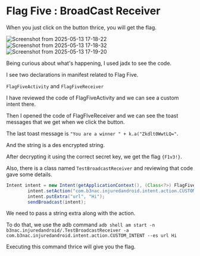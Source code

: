 # Flag Five : BroadCast Receiver

When you just click on the button thrice, you will get the flag.

![Screenshot from 2025-05-13 17-18-22](https://github.com/user-attachments/assets/ff9a71be-e549-48b5-87b5-770a229663bc)
![Screenshot from 2025-05-13 17-18-32](https://github.com/user-attachments/assets/caf363fb-0466-4541-a053-cc85b1c6600c)
![Screenshot from 2025-05-13 17-19-20](https://github.com/user-attachments/assets/9f19e814-3740-4c8b-8224-5f3966b4501c)

Being curious about what's happening, I used jadx to see the code.

I see two declarations in manifest related to Flag Five.

`FlagFiveActivity` and `FlagFiveReceiver`

I have reviewed the code of FlagFiveActivity and we can see a custom intent there.

Then I opened the code of FlagFIveReceiver and we can see the toast messages that we get when we click the button.

The last toast message is `"You are a winner " + k.a("Zkdlt0WwtLQ="`.

And the string is a des encrypted string.

After decrypting it using the correct secret key, we get the flag `{F1v3!}`.

Also, there is a class named `TestBroadcastReceiver` and reviewing that code gave some details.

```java
Intent intent = new Intent(getApplicationContext(), (Class<?>) FlagFiveReceiver.class);
        intent.setAction("com.b3nac.injuredandroid.intent.action.CUSTOM_INTENT");
        intent.putExtra("url", "Hi");
        sendBroadcast(intent);
```

We need to pass a string extra along with the action.

To do that, we use the adb command `adb shell am start -n b3nac.injuredandroid/.TestBroadcastReceiver -a com.b3nac.injuredandroid.intent.action.CUSTOM_INTENT --es url Hi`

Executing this command thrice will give you the flag.
